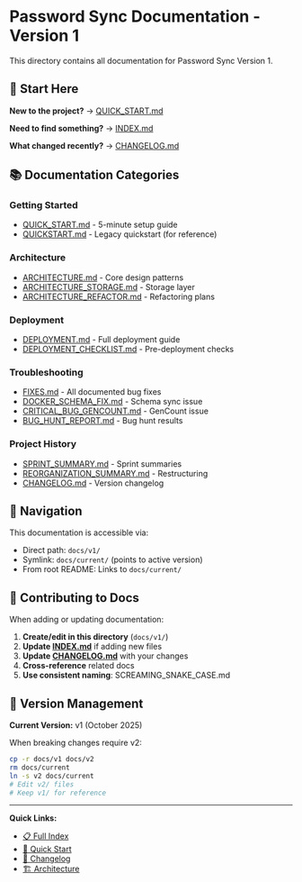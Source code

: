 # Password Sync Documentation - Version 1

This directory contains all documentation for Password Sync Version 1.

## 📖 Start Here

**New to the project?** → [QUICK_START.md](QUICK_START.md)

**Need to find something?** → [INDEX.md](INDEX.md)

**What changed recently?** → [CHANGELOG.md](CHANGELOG.md)

## 📚 Documentation Categories

### Getting Started
- [QUICK_START.md](QUICK_START.md) - 5-minute setup guide
- [QUICKSTART.md](QUICKSTART.md) - Legacy quickstart (for reference)

### Architecture
- [ARCHITECTURE.md](ARCHITECTURE.md) - Core design patterns
- [ARCHITECTURE_STORAGE.md](ARCHITECTURE_STORAGE.md) - Storage layer
- [ARCHITECTURE_REFACTOR.md](ARCHITECTURE_REFACTOR.md) - Refactoring plans

### Deployment
- [DEPLOYMENT.md](DEPLOYMENT.md) - Full deployment guide
- [DEPLOYMENT_CHECKLIST.md](DEPLOYMENT_CHECKLIST.md) - Pre-deployment checks

### Troubleshooting
- [FIXES.md](FIXES.md) - All documented bug fixes
- [DOCKER_SCHEMA_FIX.md](DOCKER_SCHEMA_FIX.md) - Schema sync issue
- [CRITICAL_BUG_GENCOUNT.md](CRITICAL_BUG_GENCOUNT.md) - GenCount issue
- [BUG_HUNT_REPORT.md](BUG_HUNT_REPORT.md) - Bug hunt results

### Project History
- [SPRINT_SUMMARY.md](SPRINT_SUMMARY.md) - Sprint summaries
- [REORGANIZATION_SUMMARY.md](REORGANIZATION_SUMMARY.md) - Restructuring
- [CHANGELOG.md](CHANGELOG.md) - Version changelog

## 🔗 Navigation

This documentation is accessible via:
- Direct path: `docs/v1/`
- Symlink: `docs/current/` (points to active version)
- From root README: Links to `docs/current/`

## 📝 Contributing to Docs

When adding or updating documentation:

1. **Create/edit in this directory** (`docs/v1/`)
2. **Update [INDEX.md](INDEX.md)** if adding new files
3. **Update [CHANGELOG.md](CHANGELOG.md)** with your changes
4. **Cross-reference** related docs
5. **Use consistent naming**: SCREAMING_SNAKE_CASE.md

## 🔄 Version Management

**Current Version:** v1 (October 2025)

When breaking changes require v2:
```bash
cp -r docs/v1 docs/v2
rm docs/current
ln -s v2 docs/current
# Edit v2/ files
# Keep v1/ for reference
```

---

**Quick Links:**
- [📋 Full Index](INDEX.md)
- [🚀 Quick Start](QUICK_START.md)
- [📝 Changelog](CHANGELOG.md)
- [🏗️ Architecture](ARCHITECTURE.md)
